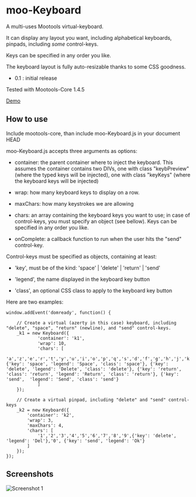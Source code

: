 moo-Keyboard
===========

A multi-uses Mootools virtual-keyboard.

It can display any layout you want, including alphabetical keyboards, pinpads, including *some* control-keys.

Keys can be specified in any order you like.

The keyboard layout is fully auto-resizable thanks to some CSS goodness.

* 0.1 : initial release

Tested with Mootools-Core 1.4.5

[Demo](https://tinker.io/af1ff)

How to use
----------

Include mootools-core, than include moo-Keyboard.js in your document HEAD

moo-Keyboard.js accepts three arguments as options:

* container: the parent container where to inject the keyboard. This assumes the container contains two DIVs, one with class "keybPreview" (where the typed keys will be injected), one with class "keyKeys" (where the keyboard keys will be injected)

* wrap: how many keyboard keys to display on a row.

* maxChars: how many keystrokes we are allowing

* chars: an array containing the keyboard keys you want to use; in case of control-keys, you must specify an object (see bellow). Keys can be specified in any order you like.

* onComplete: a callback function to run when the user hits the "send" control-key.

Control-keys must be specified as objects, containing at least:

* 'key', must be of the kind: 'space' | 'delete' | 'return' | 'send'

* 'legend', the name displayed in the keyboard key button

* 'class', an optional CSS class to apply to the keyboard key button

Here are two examples:

```
window.addEvent('domready', function() {

	// Create a virtual (azerty in this case) keyboard, including "delete", "space", "return" (newline), and "send" control-keys.
	_k1 = new Keyboard({
			'container': 'k1', 
			'wrap': 10, 
			'chars': [
				'a','z','e','r','t','y','u','i','o','p','q','s','d','f','g','h','j','k','l','m','w','x','c','v','b','n',',','.','?','!', {'key': 'space', 'legend': 'Space', 'class': 'space'}, {'key': 'delete', 'legend': 'Delete', 'class': 'delete'}, {'key': 'return', 'class': 'return', 'legend': 'Return', 'class': 'return'}, {'key': 'send',  'legend': 'Send', 'class': 'send'}
			]
	});

	// Create a virtual pinpad, including "delete" and "send" control-keys
	_k2 = new Keyboard({
		'container': 'k2',
		'wrap': 3,
		'maxChars': 4,
		'chars': [
			'1','2','3','4','5','6','7','8','9',{'key': 'delete', 'legend': 'Del'},'0', {'key': 'send', 'legend': 'Ok'}
		]
	});
});
```

Screenshots
-----------

![Screenshot 1](https://raw.github.com/kelexel/moo-Keyboard/master/moo-Keyboard.png)